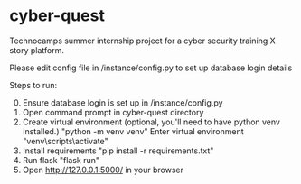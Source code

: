 # cyber-quest
 Technocamps summer internship project for a cyber security training X story platform.
 
 Please edit config file in /instance/config.py to set up database login details
 
 Steps to run:
 
 0. Ensure database login is set up in /instance/config.py
 1. Open command prompt in cyber-quest directory
 2. Create virtual environment (optional, you'll need to have python venv installed.)
    "python -m venv venv"
    Enter virtual environment
    "venv\scripts\activate"
 3. Install requirements
    "pip install -r requirements.txt"
 4. Run flask
    "flask run"
 5. Open http://127.0.0.1:5000/ in your browser
